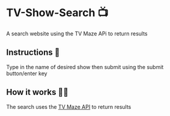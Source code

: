 # TV-Show-Search 📺

 A search website using the TV Maze APi to return results  

## Instructions 📖

Type in the name of desired show then submit using the submit button/enter key  

## How it works 🐱‍👓

The search uses the [TV Maze API](https://www.tvmaze.com) to return results  
